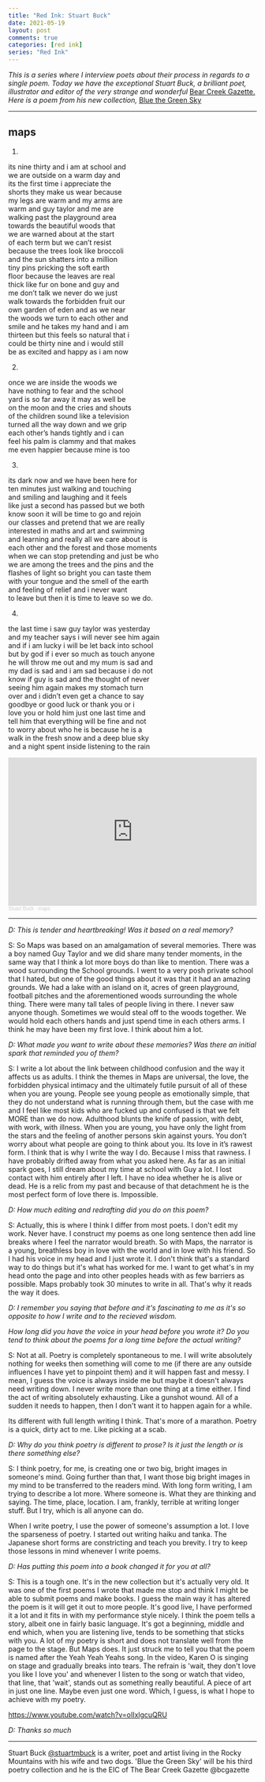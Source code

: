 ```yaml
---
title: "Red Ink: Stuart Buck"
date: 2021-05-19
layout: post
comments: true  
categories: [red ink]
series: "Red Ink"
---
```


*This is a series where I interview poets about their process in regards to a single poem. Today we have the exceptional Stuart Buck, a brilliant poet, illustrator and editor of the very strange and wonderful* [Bear Creek Gazette.](https://www.welcometobearcreek.com/) *Here is a poem from his new collection,* [Blue the Green Sky](https://thebrokenspine.co.uk/2021/04/27/blue-the-green-sky-stuart-m-buck-upcoming-release/)

***

## maps

1.  

its nine thirty and i am at school and  
we are outside on a warm day and  
its the first time i appreciate the  
shorts they make us wear because  
my legs are warm and my arms are  
warm and guy taylor and me are  
walking past the playground area  
towards the beautiful woods that  
we are warned about at the start  
of each term but we can’t resist  
because the trees look like broccoli  
and the sun shatters into a million  
tiny pins pricking the soft earth  
floor because the leaves are real  
thick like fur on bone and guy and  
me don’t talk we never do we just  
walk towards the forbidden fruit our  
own garden of eden and as we near  
the woods we turn to each other and  
smile and he takes my hand and i am  
thirteen but this feels so natural that i  
could be thirty nine and i would still  
be as excited and happy as i am now  


2.

once we are inside the woods we  
have nothing to fear and the school  
yard is so far away it may as well be  
on the moon and the cries and shouts  
of the children sound like a television  
turned all the way down and we grip  
each other’s hands tightly and i can  
feel his palm is clammy and that makes  
me even happier because mine is too  


 3.

its dark now and we have been here for  
ten minutes just walking and touching  
and smiling and laughing and it feels  
like just a second has passed but we both  
know soon it will be time to go and rejoin  
our classes and pretend that we are really  
interested in maths and art and swimming  
and learning and really all we care about is  
each other and the forest and those moments  
when we can stop pretending and just be who  
we are among the trees and the pins and the  
flashes of light so bright you can taste them  
with your tongue and the smell of the earth  
and feeling of relief and i never want  
to leave but then it is time to leave so we do.  


 4.

the last time i saw guy taylor was yesterday  
and my teacher says i will never see him again  
and if i am lucky i will be let back into school  
but by god if i ever so much as touch anyone  
he will throw me out and my mum is sad and  
my dad is sad and i am sad because i do not  
know if guy is sad and the thought of never  
seeing him again makes my stomach turn  
over and i didn’t even get a chance to say  
goodbye or good luck or thank you or i  
love you or hold him just one last time and  
tell him that everything will be fine and not  
to worry about who he is because he is a  
walk in the fresh snow and a deep blue sky  
and a night spent inside listening to the rain  


<iframe width="100%" height="300" scrolling="no" frameborder="no" allow="autoplay" src="https://w.soundcloud.com/player/?url=https%3A//api.soundcloud.com/tracks/1037301421&color=%23ff5500&auto_play=false&hide_related=false&show_comments=true&show_user=true&show_reposts=false&show_teaser=true&visual=true"></iframe><div style="font-size: 10px; color: #cccccc;line-break: anywhere;word-break: normal;overflow: hidden;white-space: nowrap;text-overflow: ellipsis; font-family: Interstate,Lucida Grande,Lucida Sans Unicode,Lucida Sans,Garuda,Verdana,Tahoma,sans-serif;font-weight: 100;"><a href="https://soundcloud.com/stu-buck-325858633" title="Stuart Buck" target="_blank" style="color: #cccccc; text-decoration: none;">Stuart Buck</a> · <a href="https://soundcloud.com/stu-buck-325858633/maps" title="maps" target="_blank" style="color: #cccccc; text-decoration: none;">maps</a></div>

---
*D: This is tender and heartbreaking! Was it based on a real memory?*

S: So Maps was based on an amalgamation of several memories. There was a boy named Guy Taylor and we did share many tender moments, in the same way that I think a lot more boys do than like to mention. There was a wood surrounding the School grounds. I went to a very posh private school that I hated, but one of the good things about it was that it had an amazing grounds. We had a lake with an island on it, acres of green playground, football pitches and the aforementioned woods surrounding the whole thing. There were many tall tales of people living in there. I never saw anyone though. Sometimes we would steal off to the woods together. We would hold each others hands and just spend time in each others arms. I think he may have been my first love. I think about him a lot.

*D: What made you want to write about these memories? Was there an initial spark that reminded you of them?*

S: I write a lot about the link between childhood confusion and the way it affects us as adults. I think the themes in Maps are universal, the love, the forbidden physical intimacy and the ultimately futile pursuit of all of these when you are young. People see young people as emotionally simple, that they do not understand what is running through them, but the case with me and I feel like most kids who are fucked up and confused is that we felt MORE than we do now. Adulthood blunts the knife of passion, with debt, with work, with illness. When you are young, you have only the light from the stars and the feeling of another persons skin against yours. You don’t worry about what people are going to think about you. Its love in it’s rawest form. I think that is why I write the way I do. Because I miss that rawness. I have probably drifted away from what you asked here. As far as an initial spark goes, I still dream about my time at school with Guy a lot. I lost contact with him entirely after I left. I have no idea whether he is alive or dead. He is a relic from my past and because of that detachment he is the most perfect form of love there is. Impossible.

*D: How much editing and redrafting did you do on this poem?*

S: Actually, this is where I think I differ from most poets. I don't edit my work. Never have. I construct my poems as one long sentence then add line breaks where I feel the narrator would breath. So with Maps, the narrator is a young, breathless boy in love with the world and in love with his friend. So I had his voice in my head and I just wrote it. I don't think that's a standard way to do things but it's what has worked for me. I want to get what's in my head onto the page and into other peoples heads with as few barriers as possible. Maps probably took 30 minutes to write in all. That's why it reads the way it does.

*D: I remember you saying that before and it's fascinating to me as it's so opposite to how I write and to the recieved wisdom.*

*How long did you have the voice in your head before you wrote it? Do you tend to think about the poems for a long time before the actual writing?*

S: Not at all. Poetry is completely spontaneous to me. I will write absolutely nothing for weeks then something will come to me (if there are any outside influences I have yet to pinpoint them) and it will happen fast and messy. I mean, I guess the voice is always inside me but maybe it doesn't always need writing down. I never write more than one thing at a time either. I find the act of writing absolutely exhausting. Like a gunshot wound. All of a sudden it needs to happen, then I don't want it to happen again for a while.

Its different with full length writing I think. That's more of a marathon. Poetry is a quick, dirty act to me. Like picking at a scab.

*D: Why do you think poetry is different to prose? Is it just the length or is there something else?*

S: I think poetry, for me, is creating one or two big, bright images in someone's mind. Going further than that, I want those big bright images in my mind to be transferred to the readers mind. With long form writing, I am trying to describe a lot more. Where someone is. What they are thinking and saying. The time, place, location. I am, frankly, terrible at writing longer stuff. But I try, which is all anyone can do.

When I write poetry, I use the power of someone's assumption a lot. I love the sparseness of poetry. I started out writing haiku and tanka. The Japanese short forms are constricting and teach you brevity. I try to keep those lessons in mind whenever I write poems.

*D: Has putting this poem into a book changed it for you at all?*

S: This is a tough one. It's in the new collection but it's actually very old. It was one of the first poems I wrote that made me stop and think I might be able to submit poems and make books. I guess the main way it has altered the poem is it will get it out to more people. It's good live, I have performed it a lot and it fits in with my performance style nicely. I think the poem tells a story, albeit one in fairly basic language. It's got a beginning, middle and end which, when you are listening live, tends to be something that sticks with you. A lot of my poetry is short and does not translate well from the page to the stage. But Maps does. It just struck me to tell you that the poem is named after the Yeah Yeah Yeahs song. In the video, Karen O is singing on stage and gradually breaks into tears. The refrain is 'wait, they don't love you like I love you' and whenever I listen to the song or watch that video, that line, that 'wait', stands out as something really beautiful. A piece of art in just one line. Maybe even just one word. Which, I guess, is what I hope to achieve with my poetry.

https://www.youtube.com/watch?v=oIIxlgcuQRU

*D: Thanks so much*

---

Stuart Buck [@stuartmbuck](https://www.twitter.com/stuartmbuck) is a writer, poet and artist living in the Rocky Mountains with his wife and two dogs. 'Blue the Green Sky' will be his third poetry collection and he is the EIC of The Bear Creek Gazette @bcgazette
